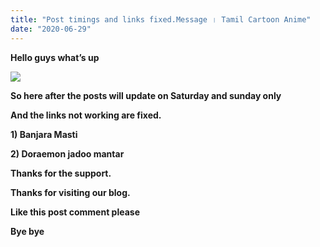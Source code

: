 ```yaml
---
title: "Post timings and links fixed.Message । Tamil Cartoon Anime"
date: "2020-06-29"
---
```


**Hello guys what’s up**

[![](https://1.bp.blogspot.com/-1GhL-D_zT8Q/XvnD2K9XMcI/AAAAAAAAAUs/PST8auXQFAsZRfpmpB0_rpTc3_ErnNZJgCK4BGAsYHg/s320/home02_alerts.jpg)](https://1.bp.blogspot.com/-1GhL-D_zT8Q/XvnD2K9XMcI/AAAAAAAAAUs/PST8auXQFAsZRfpmpB0_rpTc3_ErnNZJgCK4BGAsYHg/s329/home02_alerts.jpg)

**So here after the posts will update on Saturday and sunday only**

**And the links not working are fixed.**

**1) Banjara Masti**

**2) Doraemon jadoo mantar**

**Thanks for the support.**

**Thanks for visiting our blog.**

**Like this post comment please**

**Bye bye**
